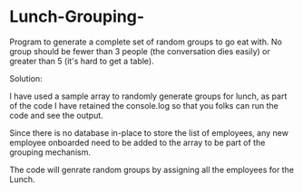 # Lunch-Grouping-
Program to generate a complete set of random groups to go eat with. No group should be fewer than 3 people (the conversation dies easily) or greater than 5 (it's hard to get a table).


Solution:

I have used a sample array to randomly generate groups for lunch, as part of the code I have retained the console.log so that you folks can run the code and see the output.

Since there is no database in-place to store the list of employees, any new employee onboarded need to be added to the array to be part of the grouping mechanism.

The code will genrate random groups by assigning all the employees for the Lunch.

